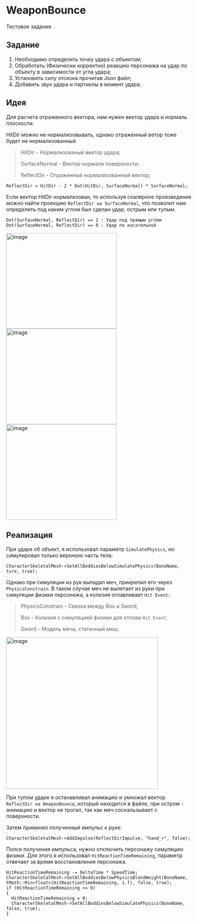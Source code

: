 # WeaponBounce

Тестовое задание

## Задание

1. Необходимо определить точку удара с объектом;
2. Обработать (Физически корректно) реакцию персонажа на удар по объекту в зависимости от угла удара;
3. Установить силу отскока прочитав Json файл;
4. Добавить звук удара и партиклы в момент удара.

## Идея

Для расчета отраженного вектора, нам нужен вектор удара и нормаль плоскости:

HitDir можно не нормализовывать, однако отраженный ветор тоже будет не нормализованный

>
> HitDir - Нормализованый вектор удара;
> 
> SurfaceNormal - Вектор нормали поверхности;
> 
> ReflectDir - Отраженный нормализованный вектор;
>
```
ReflectDir = HitDir - 2 * Dot(HitDir, SurfaceNormal) * SurfaceNormal;
```

Если вектор HitDir нормализован, то используя скалярное произведение можно найти проекцию `ReflectDir на SurfaceNormal`, что позволит нам определить под каким углом был сделан удар, острым или тупым.

```
Dot(SurfaceNormal, ReflectDir) == 1 : Удар под прямым углом
Dot(SurfaceNormal, ReflectDir) == 0 : Удар по касательной
```

<img width="300" height="260" alt="image" src="https://github.com/VictorKostinOfficial/WeaponBounce/assets/122555487/f474623d-4be1-492b-b2b5-6136a2195728">
<img width="300" height="260" alt="image" src="https://github.com/VictorKostinOfficial/WeaponBounce/assets/122555487/e4e6752e-4667-4fb0-8a8b-3f3a47a3a77d">
<img width="300" height="260" alt="image" src="https://github.com/VictorKostinOfficial/WeaponBounce/assets/122555487/f6ecc8bb-e283-4a88-966a-1bc90f76dad2">

## Реализация
При ударе об объект, я использовал параметр `SimulatePhysics`, но симулировал только верхнюю часть тела:
```
CharacterSkeletalMesh->SetAllBoddiesBelowSimulatePhysics(BoneName, ture, true);
```
Однако при симуляции из рук выпадал меч, прикрепил его через `PhysicsConstrain`. В таком случае меч не вылетает из руки при симуляции физики персонажа, а колизия отлавливает `Hit Event`:
> PhysicsConstrain - Связка между Box и Sword;
> 
> Box - Колизия с симуляцией физики для отлова `Hit Event`;
> 
> Sword - Модель меча, статичный меш;
<img width="413" alt="image" src="https://github.com/VictorKostinOfficial/WeaponBounce/assets/122555487/2d8792a9-5a24-47aa-936b-c5a8f4a21b54">


При тупом ударе я останавливал анимацию и умножал вектор `ReflectDir на WeaponBounce`, который находится в файле, при остром - анимацию и вектор не трогал, так как меч соскальзывает с поверхности.

Затем приминял полученный импульс к руке:
```
CharacterSkeletalMesh->AddImpulse(ReflectDirImpulse, "hand_r", false);
```

Полсе получения импульса, нужно отключить персонажу симуляцию физики. Для этого я использовал `HitReactionTimeRemaining`, параметр отвечает за время восстановления персонажа.
```
HitReactionTimeRemaining -= DeltaTime * SpeedTime;
CharacterSkeletalMesh->SetAllBoddiesBelowPhysicsBlendWeight(BoneName, FMath::Min<float>(HitReactionTimeRemaining, 1.f), false, true);
if (HitReactionTimeRemaining <= 0)
{
  HitReactionTimeRemaining = 0;
  CharacterSkeletalMesh->SetAllBoddiesBelowSimulatePhysics(BoneName, false, true);
}
```
